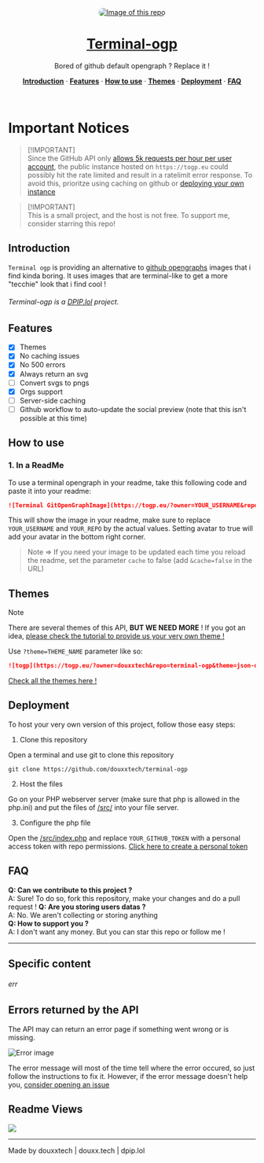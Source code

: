 <div align="center">
  <a href="#" style="display: block; text-align: center;">
    <img 
      alt="Image of this repo" 
      src="https://togp.eu?owner=douxxtech&repo=terminal-ogp&theme=json-dark-all&cache=false" 
      type="image/svg+xml" 
      style="border-radius: 20px; overflow: hidden;" 
    />
    <h1 align="center">Terminal-ogp</h1>
  </a>
</div>

<p align="center">
  Bored of github default opengraph ? Replace it !
</p>

<p align="center">
  <a href="#introduction"><strong>Introduction</strong></a> ·
  <a href="#features"><strong>Features</strong></a> ·
  <a href="#how-to-use"><strong>How to use</strong></a> ·
  <a href="#Themes"><strong>Themes</strong></a> ·
  <a href="#deployment"><strong>Deployment</strong></a> ·
  <a href="#faq"><strong>FAQ</strong></a>
</p>

<br/>

# Important Notices

> [!IMPORTANT]\
> Since the GitHub API only [allows 5k requests per hour per user account](https://docs.github.com/en/graphql/overview/resource-limitations), the public instance hosted on `https://togp.eu` could possibly hit the rate limited and result in a ratelimit error response. To avoid this, prioritze using caching on github or [deploying your own instance](#deployment)

> [!IMPORTANT]\
> This is a small project, and the host is not free. To support me, consider starring this repo!


## Introduction

`Terminal ogp` is providing an alternative to [github opengraphs](https://opengraph.githubassets.com/somerandomshit/douxxtech/terminal-ogp) images that i find kinda boring. It uses images that are terminal-like to get a more "tecchie" look that i find cool !

<h6>Terminal-ogp is a <a href="https://dpip.lol" target="_blank">DPIP.lol</a> project.</h6>

## Features

- [X] Themes
- [X] No caching issues
- [X] No 500 errors
- [X] Always return an svg
- [ ] Convert svgs to pngs
- [X] Orgs support
- [ ] Server-side caching
- [ ] Github workflow to auto-update the social preview (note that this isn't possible at this time)

## How to use

### 1. In a ReadMe
To use a terminal opengraph in your readme, take this following code and paste it into your readme:
```md
![Terminal GitOpenGraphImage](https://togp.eu/?owner=YOUR_USERNAME&repo=YOUR_REPO&avatar=false)
```
This will show the image in your readme, make sure to replace `YOUR_USERNAME` and `YOUR_REPO` by the actual values. Setting avatar to true will add your avatar in the bottom right corner.

> Note => If you need your image to be updated each time you reload the readme, set the parameter `cache` to false (add `&cache=false` in the URL)

## Themes

> [!NOTE]  
> There are several themes of this API, **BUT WE NEED MORE** ! If you got an idea, [please check the tutorial to provide us your very own theme !](themes/PUBLISH.md)

Use `?theme=THEME_NAME` parameter like so:

```md
![togp](https://togp.eu/?owner=douxxtech&repo=terminal-ogp&theme=json-dark-all)
```

[Check all the themes here !](themes/THEMES.md)

## Deployment
To host your very own version of this project, follow those easy steps:

1. Clone this repository

Open a terminal and use git to clone this repository
```shell
git clone https://github.com/douxxtech/terminal-ogp
```

2. Host the files

Go on your PHP webserver server (make sure that php is allowed in the php.ini) and put the files of [/src/](src/) into your file server.

3. Configure the php file

Open the [/src/index.php](src/index.php) and replace `YOUR_GITHUB_TOKEN` with a personal access token with repo permissions.
[Click here to create a personal token](https://github.com/settings/tokens/new)

## FAQ

**Q: Can we contribute to this project ?**  
A: Sure! To do so, fork this repository, make your changes and do a pull request !
**Q: Are you storing users datas ?**  
A: No. We aren't collecting or storing anything  
**Q: How to support you ?**  
A: I don't want any money. But you can star this repo or follow me !

--- 
## Specific content

<h6>err</h6>

## Errors returned by the API

The API may can return an error page if something went wrong or is missing.  

![Error image](https://togp.eu/svg/error.svg)

The error message will most of the time tell where the error occured, so just follow the instructions to fix it.
However, if the error message doesn't help you, [consider opening an issue](https://github.com/douxxtech/terminal-ogp/issues/new)

## Readme Views

<img src="https://prv-readme-views.dpip.lol/v3_2">

----
Made by douxxtech | douxx.tech | dpip.lol
